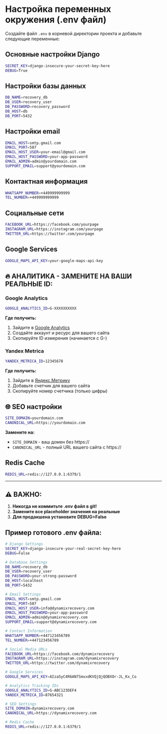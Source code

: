 # Настройка переменных окружения (.env файл)

Создайте файл `.env` в корневой директории проекта и добавьте следующие переменные:

## Основные настройки Django
```bash
SECRET_KEY=django-insecure-your-secret-key-here
DEBUG=True
```

## Настройки базы данных
```bash
DB_NAME=recovery_db
DB_USER=recovery_user
DB_PASSWORD=recovery_password
DB_HOST=db
DB_PORT=5432
```

## Настройки email
```bash
EMAIL_HOST=smtp.gmail.com
EMAIL_PORT=587
EMAIL_HOST_USER=your-email@gmail.com
EMAIL_HOST_PASSWORD=your-app-password
EMAIL_ADMIN=admin@yourdomain.com
SUPPORT_EMAIL=support@yourdomain.com
```

## Контактная информация
```bash
WHATSAPP_NUMBER=+449999999999
TEL_NUMBER=+449999999999
```

## Социальные сети
```bash
FACEBOOK_URL=https://facebook.com/yourpage
INSTAGRAM_URL=https://instagram.com/yourpage
TWITTER_URL=https://twitter.com/yourpage
```

## Google Services
```bash
GOOGLE_MAPS_API_KEY=your-google-maps-api-key
```

## 🔥 АНАЛИТИКА - ЗАМЕНИТЕ НА ВАШИ РЕАЛЬНЫЕ ID:

### Google Analytics
```bash
GOOGLE_ANALYTICS_ID=G-XXXXXXXXXX
```
**Где получить:**
1. Зайдите в [Google Analytics](https://analytics.google.com/)
2. Создайте аккаунт и ресурс для вашего сайта
3. Скопируйте ID измерения (начинается с G-)

### Yandex Metrica
```bash
YANDEX_METRICA_ID=12345678
```
**Где получить:**
1. Зайдите в [Яндекс.Метрику](https://metrica.yandex.ru/)
2. Добавьте счетчик для вашего сайта
3. Скопируйте номер счетчика (только цифры)

## 🌐 SEO настройки
```bash
SITE_DOMAIN=yourdomain.com
CANONICAL_URL=https://yourdomain.com
```
**Замените на:**
- `SITE_DOMAIN` - ваш домен без https://
- `CANONICAL_URL` - полный URL вашего сайта с https://

## Redis Cache
```bash
REDIS_URL=redis://127.0.0.1:6379/1
```

---

## ⚠️ ВАЖНО:
1. **Никогда не коммитьте .env файл в git!**
2. **Замените все placeholder значения на реальные**
3. **Для продакшена установите DEBUG=False**

## Пример готового .env файла:
```bash
# Django Settings
SECRET_KEY=django-insecure-your-real-secret-key-here
DEBUG=False

# Database Settings
DB_NAME=recovery_db
DB_USER=recovery_user
DB_PASSWORD=your-strong-password
DB_HOST=localhost
DB_PORT=5432

# Email Settings
EMAIL_HOST=smtp.gmail.com
EMAIL_PORT=587
EMAIL_HOST_USER=info@dynamixrecovery.com
EMAIL_HOST_PASSWORD=your-app-password
EMAIL_ADMIN=admin@dynamixrecovery.com
SUPPORT_EMAIL=support@dynamixrecovery.com

# Contact Information
WHATSAPP_NUMBER=+447123456789
TEL_NUMBER=+447123456789

# Social Media URLs
FACEBOOK_URL=https://facebook.com/dynamixrecovery
INSTAGRAM_URL=https://instagram.com/dynamixrecovery
TWITTER_URL=https://twitter.com/dynamixrecovery

# Google Services
GOOGLE_MAPS_API_KEY=AIzaSyC4R6AN7SmxxdKVQjQjQOBXOr-JL_Kx_Co

# Analytics Tracking IDs
GOOGLE_ANALYTICS_ID=G-ABC123DEF4
YANDEX_METRICA_ID=87654321

# SEO Settings
SITE_DOMAIN=dynamixrecovery.com
CANONICAL_URL=https://dynamixrecovery.com

# Redis Cache
REDIS_URL=redis://127.0.0.1:6379/1
``` 